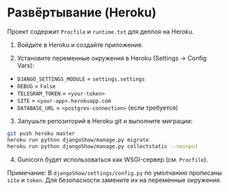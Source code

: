 # Развёртывание (Heroku)

Проект содержит `Procfile` и `runtime.txt` для деплоя на Heroku.

1. Войдите в Heroku и создайте приложение.

2. Установите переменные окружения в Heroku (Settings -> Config Vars):

- `DJANGO_SETTINGS_MODULE` = `settings.settings`
- `DEBUG` = `False`
- `TELEGRAM_TOKEN` = `<your-token>`
- `SITE` = `<your-app>.herokuapp.com`
- `DATABASE_URL` = `<postgres-connection>` (если требуется)

3. Запушьте репозиторий в Heroku git и выполните миграции:

```bash
git push heroku master
heroku run python djangoShow/manage.py migrate
heroku run python djangoShow/manage.py collectstatic --noinput
```

4. Gunicorn будет использоваться как WSGI-сервер (см. `Procfile`).

Примечание: В `djangoShow/settings/config.py` по умолчанию прописаны `site` и `token`. Для безопасности замените их на переменные окружения.
